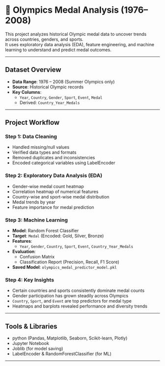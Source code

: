 # 🏅 Olympics Medal Analysis (1976–2008)

This project analyzes historical Olympic medal data to uncover trends across countries, genders, and sports.  
It uses exploratory data analysis (EDA), feature engineering, and machine learning to understand and predict medal outcomes.

---

##  Dataset Overview

- **Data Range**: 1976 – 2008 (Summer Olympics only)  
- **Source**: Historical Olympic records  
- **Key Columns**:
  - `Year`, `Country`, `Gender`, `Sport`, `Event`, `Medal`
  - Derived: `Country_Year_Medals`

---

##  Project Workflow

###  Step 1: Data Cleaning
- Handled missing/null values
- Verified data types and formats
- Removed duplicates and inconsistencies
- Encoded categorical variables using LabelEncoder

###  Step 2: Exploratory Data Analysis (EDA)
- Gender-wise medal count heatmap  
- Correlation heatmap of numerical features  
- Country-wise and sport-wise medal distribution  
- Medal trends by year  
- Feature importance for medal prediction

###  Step 3: Machine Learning
- **Model**: Random Forest Classifier  
- **Target**: `Medal` (Encoded: Gold, Silver, Bronze)  
- **Features**: 
  - `Year`, `Gender`, `Country`, `Sport`, `Event`, `Country_Year_Medals`  
- **Evaluation**:
  - Confusion Matrix
  - Classification Report (Precision, Recall, F1 Score)
- **Saved Model**: `olympics_medal_predictor_model.pkl`

###  Step 4: Key Insights
- Certain countries and sports consistently dominate medal counts  
- Gender participation has grown steadily across Olympics  
- `Country`, `Sport`, and `Event` are top predictors for medal type  
- Heatmaps and barplots revealed performance and diversity trends

---

##  Tools & Libraries

- python (Pandas, Matplotlib, Seaborn, Scikit-learn, Plotly)
- Jupyter Notebook
- Joblib (for model saving)
- LabelEncoder & RandomForestClassifier (for ML)

---

